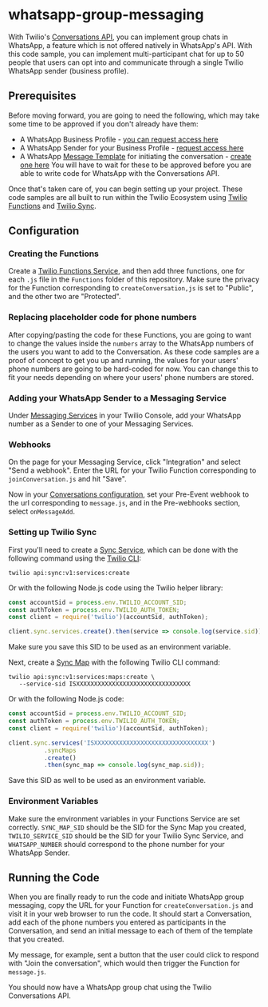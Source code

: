 # whatsapp-group-messaging

With Twilio's [Conversations API](https://www.twilio.com/docs/conversations/using-whatsapp-conversations), you can implement group chats in WhatsApp, a feature which is not offered natively in WhatsApp's API. With this code sample, you can implement multi-participant chat for up to 50 people that users can opt into and communicate through a single Twilio WhatsApp sender (business profile).
## Prerequisites
Before moving forward, you are going to need the following, which may take some time to be approved if you don't already have them:
- A WhatsApp Business Profile - [you can request access here](https://www.twilio.com/whatsapp/request-access)
- A WhatsApp Sender for your Business Profile - [request access here](https://www.twilio.com/console/sms/whatsapp/senders)
- A WhatsApp [Message Template](https://www.twilio.com/docs/whatsapp/tutorial/send-whatsapp-notification-messages-templates) for initiating the conversation - [create one here](https://www.twilio.com/console/sms/whatsapp/templates)
You will have to wait for these to be approved before you are able to write code for WhatsApp with the Conversations API.

Once that's taken care of, you can begin setting up your project. These code samples are all built to run within the Twilio Ecosystem using [Twilio Functions](https://www.twilio.com/docs/runtime/functions) and [Twilio Sync](https://www.twilio.com/docs/sync).
## Configuration
### Creating the Functions
Create a [Twilio Functions Service](https://www.twilio.com/console/functions/overview/services), and then add three functions, one for each `.js` file in the `Functions` folder of this repository. Make sure the privacy for the Function corresponding to `createConversation,js` is set to "Public", and the other two are "Protected".

### Replacing placeholder code for phone numbers
After copying/pasting the code for these Functions, you are going to want to change the values inside the `numbers` array to the WhatsApp numbers of the users you want to add to the Conversation. As these code samples are a proof of concept to get you up and running, the values for your users' phone numbers are going to be hard-coded for now. You can change this to fit your needs depending on where your users' phone numbers are stored.

### Adding your WhatsApp Sender to a Messaging Service
Under [Messaging Services](https://www.twilio.com/console/sms/services) in your Twilio Console, add your WhatsApp number as a Sender to one of your Messaging Services.

### Webhooks
On the page for your Messaging Service, click "Integration" and select "Send a webhook". Enter the URL for your Twilio Function corresponding to `joinConversation.js` and hit "Save". 

Now in your [Conversations configuration](https://www.twilio.com/console/conversations/configuration/webhooks), set your Pre-Event webhook to the url corresponding to `message.js`, and in the Pre-webhooks section, select `onMessageAdd`.

### Setting up Twilio Sync
First you'll need to create a [Sync Service](https://www.twilio.com/docs/sync/api/service), which can be done with the following command using the [Twilio CLI](https://twil.io/cli):
```shell
twilio api:sync:v1:services:create
```
Or with the following Node.js code using the Twilio helper library:
```JavaScript
const accountSid = process.env.TWILIO_ACCOUNT_SID;
const authToken = process.env.TWILIO_AUTH_TOKEN;
const client = require('twilio')(accountSid, authToken);

client.sync.services.create().then(service => console.log(service.sid));
```
Make sure you save this SID to be used as an environment variable.

Next, create a [Sync Map](https://www.twilio.com/docs/sync/api/map-resource) with the following Twilio CLI command:
```shell
twilio api:sync:v1:services:maps:create \
   --service-sid ISXXXXXXXXXXXXXXXXXXXXXXXXXXXXXXXX
```
Or with the following Node.js code:
```JavaScript
const accountSid = process.env.TWILIO_ACCOUNT_SID;
const authToken = process.env.TWILIO_AUTH_TOKEN;
const client = require('twilio')(accountSid, authToken);

client.sync.services('ISXXXXXXXXXXXXXXXXXXXXXXXXXXXXXXXX')
          .syncMaps
          .create()
          .then(sync_map => console.log(sync_map.sid));
```
Save this SID as well to be used as an environment variable.

### Environment Variables
Make sure the environment variables in your Functions Service are set correctly. `SYNC_MAP_SID` should be the SID for the Sync Map you created, `TWILIO_SERVICE_SID` should be the SID for your Twilio Sync Service, and `WHATSAPP_NUMBER` should correspond to the phone number for your WhatsApp Sender.

## Running the Code
When you are finally ready to run the code and initiate WhatsApp group messaging, copy the URL for your Function for `createConversation.js` and visit it in your web browser to run the code. It should start a Conversation, add each of the phone numbers you entered as participants in the Conversation, and send an initial message to each of them of the template that you created. 

My message, for example, sent a button that the user could click to respond with "Join the conversation", which would then trigger the Function for `message.js`.

You should now have a WhatsApp group chat using the Twilio Conversations API.
